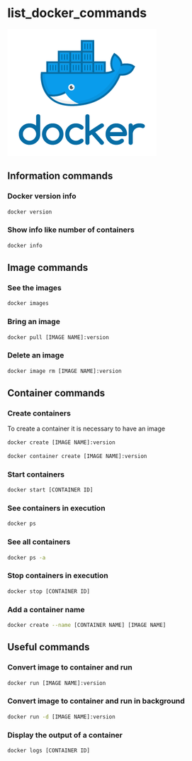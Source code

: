 # list_docker_commands

<img src="https://github.com/rodrigosistemas/list_docker_commands/blob/main/images/docker.png?raw=true" alt="Docker logo">

## Information commands

### Docker version info
```bash
docker version
```

### Show info like number of containers
```bash
docker info
```

## Image commands

### See the images
```bash
docker images
```

### Bring an image
```bash
docker pull [IMAGE NAME]:version
```

### Delete an image
```bash
docker image rm [IMAGE NAME]:version
```

## Container commands

### Create containers
To create a container it is necessary to have an image

```bash
docker create [IMAGE NAME]:version
```

```bash
docker container create [IMAGE NAME]:version
```

### Start containers
```bash
docker start [CONTAINER ID]
```

### See containers in execution
```bash
docker ps
```

### See all containers
```bash
docker ps -a
```

### Stop containers in execution
```bash
docker stop [CONTAINER ID]
```

### Add a container name
```bash
docker create --name [CONTAINER NAME] [IMAGE NAME]
```

## Useful commands

### Convert image to container and run
```bash
docker run [IMAGE NAME]:version
```

### Convert image to container and run in background
```bash
docker run -d [IMAGE NAME]:version
```

### Display the output of a container
```bash
docker logs [CONTAINER ID]
```
